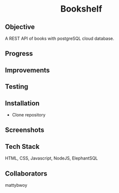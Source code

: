 <h1 align="center">

Bookshelf

</h1>

## Objective
A REST API of books with postgreSQL cloud database.


## Progress 

## Improvements

## Testing

## Installation
- Clone repository

## Screenshots

## Tech Stack
HTML, CSS, Javascript, NodeJS, ElephantSQL

## Collaborators
mattybwoy